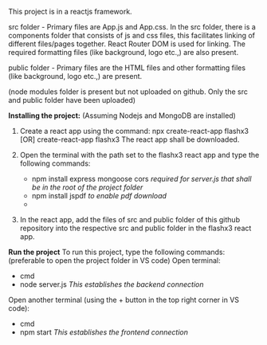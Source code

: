 This project is in a reactjs framework. 

  src folder - Primary files are App.js and App.css. In the src folder, there is a components folder that consists of js and css files, this facilitates linking of different files/pages together. React Router DOM is used for linking. The required formatting files (like background, logo etc.,) are also present.
  
  public folder - Primary files are the HTML files and other formatting files (like background, logo etc.,) are present.
  
(node modules folder is present but not uploaded on github. Only the src and public folder have been uploaded)

**Installing the project:**
(Assuming Nodejs and MongoDB are installed)
1. Create a react app using the command: npx create-react-app flashx3 [OR] create-react-app flashx3
   The react app shall be downloaded.
   
2. Open the terminal with the path set to the flashx3 react app and type the following commands:
   - npm install express mongoose cors *required for server.js that shall be in the root of the project folder*
   - npm install jspdf *to enable pdf download*
   - 
3. In the react app, add the files of src and public folder of this github repository into the respective src and public folder in the flashx3 react app.

**Run the project**
To run this project, type the following commands:
   (preferable to open the project folder in VS code)
   Open terminal:
   - cmd
   - node server.js
     *This establishes the backend connection*

   Open another terminal (using the + button in the top right corner in VS code):
   - cmd
   - npm start
     *This establishes the frontend connection*
